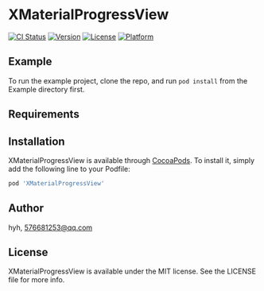 # XMaterialProgressView

[![CI Status](https://img.shields.io/travis/hyh/XMaterialProgressView.svg?style=flat)](https://travis-ci.org/hyh/XMaterialProgressView)
[![Version](https://img.shields.io/cocoapods/v/XMaterialProgressView.svg?style=flat)](https://cocoapods.org/pods/XMaterialProgressView)
[![License](https://img.shields.io/cocoapods/l/XMaterialProgressView.svg?style=flat)](https://cocoapods.org/pods/XMaterialProgressView)
[![Platform](https://img.shields.io/cocoapods/p/XMaterialProgressView.svg?style=flat)](https://cocoapods.org/pods/XMaterialProgressView)

## Example

To run the example project, clone the repo, and run `pod install` from the Example directory first.

## Requirements

## Installation

XMaterialProgressView is available through [CocoaPods](https://cocoapods.org). To install
it, simply add the following line to your Podfile:

```ruby
pod 'XMaterialProgressView'
```

## Author

hyh, 576681253@qq.com

## License

XMaterialProgressView is available under the MIT license. See the LICENSE file for more info.
